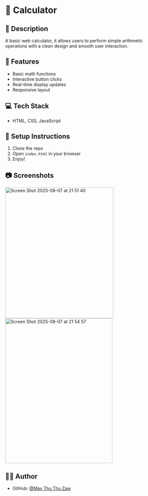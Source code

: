 # 📘 Calculator

## 📌 Description
A basic web calculator, it allows users to perform simple arithmetic operations with a clean design and smooth user interaction.

## 🚀 Features
- Basic math functions
- Interactive button clicks
- Real-time display updates
- Responsive layout

## 💻 Tech Stack
- HTML, CSS, JavaScript

## 🔧 Setup Instructions
1. Clone the repo
2. Open `index.html` in your browser
3. Enjoy!

## 📷 Screenshots
<img width="347" height="419" alt="Screen Shot 2025-08-07 at 21 51 40" src="https://github.com/user-attachments/assets/a61487af-bf29-462d-a0b1-a1a064c5f62b" />
<img width="344" height="463" alt="Screen Shot 2025-08-07 at 21 54 57" src="https://github.com/user-attachments/assets/7e2c4ace-57d0-48d1-b541-a4f5023f6d1a" />

## 🙋‍♀️ Author
- GitHub: [@May Thu Thu Zaw](https://github.com/Emlla444444)
